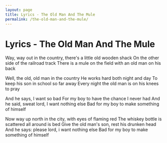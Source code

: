 ```yaml
---
layout: page
title: Lyrics - The Old Man And The Mule
permalink: /the-old-man-and-the-mule/
---
```


# Lyrics - The Old Man And The Mule

Way, way out in the country, there's a little old wooden shack
On the other side of the railroad track
There is a mule on the field with an old man on his back

Well, the old, old man in the country
He works hard both night and day
To keep his son in school so far away
Every night the old man is on his knees to pray

And he says, I want so bad
For my boy to have the chance I never had
And he said, sweat lord, I want nothing else
Bad for my boy to make something of himself

Now way up north in the city, with eyes of flaming red
The whiskey bottle is scattered all around is bed
Give the old man's son, rest his drunken head
And he says: please lord, i want nothing else
Bad for my boy to make something of himself
